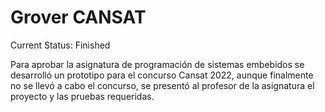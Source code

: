 
<h1>Grover CANSAT</h1>
Current Status: Finished
<p>Para aprobar la asignatura de programación de sistemas embebidos se desarrolló un prototipo para el concurso Cansat 2022, aunque finalmente no se llevó a cabo el concurso, se presentó al profesor de la asignatura el proyecto y las pruebas requeridas.</p>
